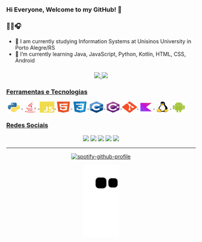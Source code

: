 ### Hi Everyone, Welcome to my GitHub! 👋
### 🖖🎉🎧

- 🔭 I am currently studying Information Systems at Unisinos University in Porto Alegre/RS
- 🌱 I’m currently learning Java, JavaScript, Python, Kotlin, HTML, CSS, Android

###

<div align="center">
  <a href="https://github.com/mroya">
  <img height="160em" src="https://github-readme-stats.vercel.app/api?username=mroya&show_icons=true&theme=dark&include_all_commits=true&count_private=true"/>
  <img height="160em" src="https://github-readme-stats.vercel.app/api/top-langs/?username=mroya&layout=compact&langs_count=15&theme=dark"/><br>
</div>

###  
### Ferramentas e Tecnologias  
<div style="display: inline_block">
  <img align="center" alt="Marcio-Python" height="30" width="40" src="https://raw.githubusercontent.com/devicons/devicon/master/icons/python/python-original.svg">
  <img align="center" alt="Marcio-Java" height="30" width="40" src="https://raw.githubusercontent.com/devicons/devicon/master/icons/java/java-plain.svg">
  <img align="center" alt="Marcio-Js" height="30" width="40" src="https://raw.githubusercontent.com/devicons/devicon/master/icons/javascript/javascript-plain.svg">
  <img align="center" alt="Marcio-HTML" height="30" width="40" src="https://raw.githubusercontent.com/devicons/devicon/master/icons/html5/html5-original.svg">
  <img align="center" alt="Marcio-CSS" height="30" width="40" src="https://raw.githubusercontent.com/devicons/devicon/master/icons/css3/css3-original.svg">
  <img align="center" alt="Marcio-C++" height="30" width="40" src="https://raw.githubusercontent.com/devicons/devicon/master/icons/cplusplus/cplusplus-original.svg">
  <img align="center" alt="Marcio-Csharp" height="30" width="40" src="https://raw.githubusercontent.com/devicons/devicon/master/icons/csharp/csharp-original.svg">
  <img align="center" alt="Marcio-Git" height="30" width="40" src="https://raw.githubusercontent.com/devicons/devicon/master/icons/git/git-original.svg">
  <img align="center" alt="Marcio-Python" height="30" width="40" src="https://raw.githubusercontent.com/devicons/devicon/master/icons/kotlin/kotlin-original.svg">
  <img align="center" alt="Marcio-Git" height="30" width="40" src="https://raw.githubusercontent.com/devicons/devicon/master/icons/linux/linux-original.svg">
  <img align="center" alt="Marcio-Git" height="30" width="40" src="https://raw.githubusercontent.com/devicons/devicon/master/icons/android/android-original.svg"><br>
</div>
  
###
### Redes Sociais  
<div align="center">
  <a href="https://instagram.com/" target="_blank"><img src="https://img.shields.io/badge/-Instagram-%23E4405F?style=for-the-badge&logo=instagram&logoColor=white" target="_blank"></a>
 	<a href="https://www.twitch.tv/" target="_blank"><img src="https://img.shields.io/badge/Twitch-9146FF?style=for-the-badge&logo=twitch&logoColor=white" target="_blank"></a>
 <a href="https://discord.gg/Lizzard-Roya#0929" target="_blank"><img src="https://img.shields.io/badge/Discord-7289DA?style=for-the-badge&logo=discord&logoColor=white" target="_blank"></a> 
  <a href = "mailto:royamarcio@gmail.com"><img src="https://img.shields.io/badge/-Gmail-%23333?style=for-the-badge&logo=gmail&logoColor=white" target="_blank"></a>
  <a href="https://www.linkedin.com/in/marcio-roya/" target="_blank"><img src="https://img.shields.io/badge/-LinkedIn-%230077B5?style=for-the-badge&logo=linkedin&logoColor=white" target="_blank"></a><br><hr>
  
  [![spotify-github-profile](https://spotify-github-profile.vercel.app/api/view?uid=marcio.roya&cover_image=true&theme=default&show_offline=false&background_color=121212&bar_color=51f231&bar_color_cover=false)](https://spotify-github-profile.vercel.app/api/view?uid=marcio.roya&redirect=true)
  
  ![Snake animation](https://github.com/mroya/mroya/blob/output/github-contribution-grid-snake.svg)
  
</div>

